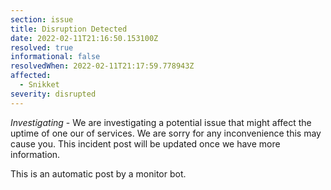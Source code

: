 ```yaml
---
section: issue
title: Disruption Detected
date: 2022-02-11T21:16:50.153100Z
resolved: true
informational: false
resolvedWhen: 2022-02-11T21:17:59.778943Z
affected:
  - Snikket
severity: disrupted
---
```

*Investigating* - We are investigating a potential issue that might affect the uptime of one our of services. We are sorry for any inconvenience this may cause you. This incident post will be updated once we have more information.

This is an automatic post by a monitor bot.
        